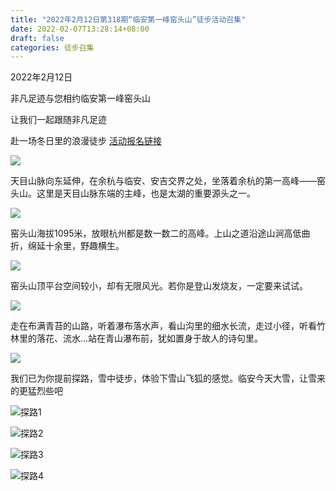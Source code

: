 ```yaml
---
title: "2022年2月12日第318期“临安第一峰窑头山”徒步活动召集"
date: 2022-02-07T13:28:14+08:00
draft: false
categories: 徒步召集
---
```

2022年2月12日

非凡足迹与您相约临安第一峰窑头山

让我们一起跟随非凡足迹

赴一场冬日里的浪漫徒步 [活动报名链接](https://www.geexek.com/cmpt/detail?Y2lkPTE1OTU3=)

![](/img/WechatIMG88.jpeg)

天目山脉向东延伸，在余杭与临安、安吉交界之处，坐落着余杭的第一高峰——窑头山。这里是天目山脉东端的主峰，也是太湖的重要源头之一。

![](/img/2022.02.07.linan.jpg)

窑头山海拔1095米，放眼杭州都是数一数二的高峰。上山之道沿途山涧高低曲折，绵延十余里，野趣横生。

![](/img/2022.02.07.linan.02.jpg)

窑头山顶平台空间较小，却有无限风光。若你是登山发烧友，一定要来试试。

![](/img/WechatIMG83.jpeg)

走在布满青苔的山路，听着瀑布落水声，看山沟里的细水长流，走过小径，听看竹林里的落花、流水...站在青山瀑布前，犹如置身于故人的诗句里。

![](/img/2022.02.07.linan.04.jpg)

我们已为你提前探路，雪中徒步，体验下雪山飞狐的感觉。临安今天大雪，让雪来的更猛烈些吧

![探路1](/img/WechatIMG82.jpeg)

![探路2](/img/WechatIMG84.jpeg)

![探路3](/img/WechatIMG86.jpeg)

![探路4](/img/WechatIMG87.jpeg)